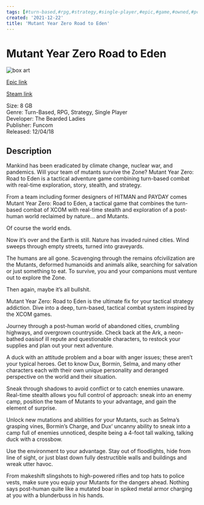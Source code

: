 ```yaml
---
tags: [#turn-based,#rpg,#strategy,#single-player,#epic,#game,#owned,#pc]
created: '2021-12-22'
title: 'Mutant Year Zero Road to Eden'
---
```

# Mutant Year Zero Road to Eden

![box art](https://cdn1.epicgames.com/undefined/offer/EGS_THEBEARDEDLADIES_MUTANTYEARZERO_L1_COPSHOT-2560x1440-5fc013110df10208d22c98b43b5a1697.jpg?h=270&amp;resize=1&amp;w=480)

[Epic link](https://www.epicgames.com/store/en-US/p/mutant-year-zero)

[Steam link](https://store.steampowered.com/app/760060/Mutant_Year_Zero_Road_to_Eden/?snr=1_7_7_151_150_1)

Size: 8 GB  
Genre: Turn-Based, RPG, Strategy, Single Player  
Developer: The Bearded Ladies  
Publisher: Funcom  
Released: 12/04/18  

## Description

Mankind has been eradicated by climate change, nuclear war, and pandemics. Will your team of mutants survive the Zone?  Mutant Year Zero: Road to Eden is a tactical adventure game combining turn-based combat with real-time exploration, story, stealth, and strategy.

From a team including former designers of HITMAN and PAYDAY comes Mutant Year Zero: Road to Eden, a tactical game that combines the turn-based combat of XCOM with real-time stealth and exploration of a post-human world reclaimed by nature... and Mutants.

Of course the world ends.

Now it’s over and the Earth is still. Nature has invaded ruined cities. Wind sweeps through empty streets, turned into graveyards.

The humans are all gone. Scavenging through the remains ofcivilization are the Mutants, deformed humanoids and animals alike, searching for salvation or just something to eat. To survive, you and your companions must venture out to explore the Zone.

Then again, maybe it’s all bullshit.

Mutant Year Zero: Road to Eden is the ultimate fix for your tactical strategy addiction. Dive into a deep, turn-based, tactical combat system inspired by the XCOM games.

Journey through a post-human world of abandoned cities, crumbling highways, and overgrown countryside. Check back at the Ark, a neon-bathed oasisof ill repute and questionable characters, to restock your supplies and plan out your next adventure.

A duck with an attitude problem and a boar with anger issues; these aren’t your typical heroes. Get to know Dux, Bormin, Selma, and many other characters each with their own unique personality and deranged perspective on the world and their situation.

Sneak through shadows to avoid conflict or to catch enemies unaware. Real-time stealth allows you full control of approach: sneak into an enemy camp, position the team of Mutants to your advantage, and gain the element of surprise.

Unlock new mutations and abilities for your Mutants, such as Selma’s grasping vines, Bormin’s Charge, and Dux‘ uncanny ability to sneak into a camp full of enemies unnoticed, despite being a 4-foot tall walking, talking duck with a crossbow.

Use the environment to your advantage. Stay out of floodlights, hide from line of sight, or just blast down fully destructible walls and buildings and wreak utter havoc.

From makeshift slingshots to high-powered rifles and top hats to police vests, make sure you equip your Mutants for the dangers ahead. Nothing says post-human quite like a mutated boar in spiked metal armor charging at you with a blunderbuss in his hands.

